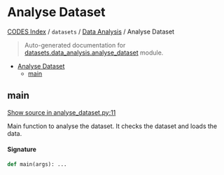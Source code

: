 # Analyse Dataset

[CODES Index](../../README.md#codes-index) / `datasets` / [Data Analysis](./index.md#data-analysis) / Analyse Dataset

> Auto-generated documentation for [datasets.data_analysis.analyse_dataset](https://github.com/robin-janssen/CODES-Benchmark/blob/main/datasets/data_analysis/analyse_dataset.py) module.

- [Analyse Dataset](#analyse-dataset)
  - [main](#main)

## main

[Show source in analyse_dataset.py:11](https://github.com/robin-janssen/CODES-Benchmark/blob/main/datasets/data_analysis/analyse_dataset.py#L11)

Main function to analyse the dataset. It checks the dataset and loads the data.

#### Signature

```python
def main(args): ...
```